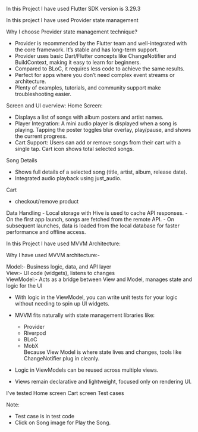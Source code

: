 In this Project I have used Flutter SDK version is 3.29.3

In this project I have used Provider state management

Why I choose Provider state management technique?

- Provider is recommended by the Flutter team and well-integrated with the core framework. It’s stable and has long-term support.
- Provider uses basic Dart/Flutter concepts like ChangeNotifier and BuildContext, making it easy to learn for beginners.
- Compared to BLoC, it requires less code to achieve the same results.
- Perfect for apps where you don’t need complex event streams or architecture.
- Plenty of examples, tutorials, and community support make troubleshooting easier.

Screen and UI overview:
Home Screen:
 - Displays a list of songs with album posters and artist names.
 - Player Integration: A mini audio player is displayed when a song is playing. Tapping the poster toggles blur overlay, play/pause, and shows the current progress.
 - Cart Support: Users can add or remove songs from their cart with a single tap. Cart icon shows total selected songs.

Song Details
 - Shows full details of a selected song (title, artist, album, release date).
 - Integrated audio playback using just_audio.

Cart
 - checkout/remove product

Data Handling
    - Local storage with Hive is used to cache API responses.
    - On the first app launch, songs are fetched from the remote API.
    - On subsequent launches, data is loaded from the local database for faster performance and offline access.

In this Project I have used MVVM Architecture:

Why I have used MVVM architecture:-
 
Model:- Business logic, data, and API layer                                         
View:- UI code (widgets), listens to changes                                       
ViewModel:- Acts as a bridge between View and Model, manages state and logic for the UI 

- With logic in the ViewModel, you can write unit tests for your logic without needing to spin up UI widgets.
- MVVM fits naturally with state management libraries like:
    - Provider
    - Riverpod
    - BLoC
    - MobX    
Because View Model is where state lives and changes, tools like ChangeNotifier plug in cleanly.

- Logic in ViewModels can be reused across multiple views.
- Views remain declarative and lightweight, focused only on rendering UI.

I've tested 
Home screen 
Cart screen
Test cases

Note: 
- Test case is in test code
- Click on Song image for Play the Song.


